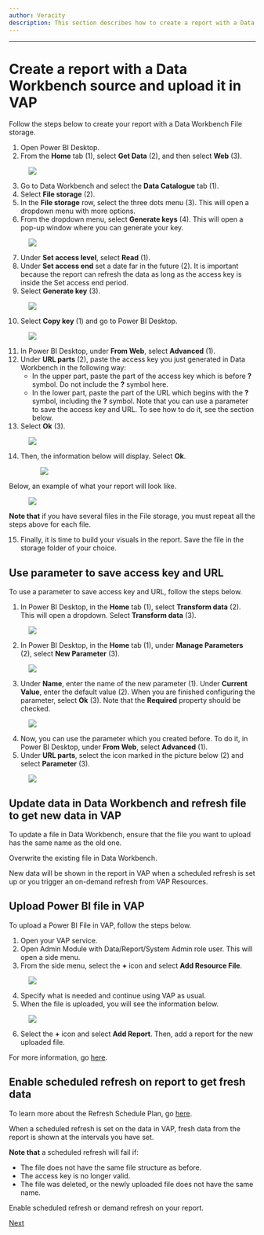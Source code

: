 ```yaml
---
author: Veracity
description: This section describes how to create a report with a Data Workbench source and upload it in VAP
---
```

---

# Create a report with a Data Workbench source and upload it in VAP

Follow the steps below to create your report with a Data Workbench File storage.
1. Open Power BI Desktop.
2. From the **Home** tab (1), select **Get Data** (2), and then select **Web** (3).

<figure>
	<img src="assets/1.png"/>
</figure>

3. Go to Data Workbench and select the **Data Catalogue** tab (1).
4. Select **File storage** (2).
5. In the **File storage** row, select the three dots menu (3). This will open a dropdown menu with more options.
6. From the dropdown menu, select **Generate keys** (4). This will open a pop-up window where you can generate your key.

<figure>
	<img src="assets/2.png"/>
</figure>


7. Under **Set access level**, select **Read** (1).
8. Under **Set access end** set a date far in the future (2). It is important because the report can refresh the data as long as the access key is inside the Set access end period.
9. Select **Generate key** (3). 

<figure>
	<img src="assets/3.png"/>
</figure>

10. Select **Copy key** (1) and go to Power BI Desktop.

<figure>
	<img src="assets/4.png"/>
</figure>

11. In Power BI Desktop, under **From Web**, select **Advanced** (1).
12. Under **URL parts** (2), paste the access key you just generated in Data Workbench in the following way:
	* In the upper part, paste the part of the access key which is before **?** symbol. Do not include the **?** symbol here.
	* In the lower part, paste the part of the URL which begins with the **?** symbol, including the **?** symbol.
	Note that you can use a parameter to save the access key and URL. To see how to do it, see the section below.
13.	Select **Ok** (3).

<figure>
	<img src="assets/5.png"/>
</figure>

14. Then, the information below will display. Select **Ok**.
	
	<figure>
	<img src="assets/6.png"/>
</figure>

Below, an example of what your report will look like.

<figure>
	<img src="assets/7.png"/>
</figure>

**Note that** if you have several files in the File storage, you must repeat all the steps above for each file.

15. Finally, it is time to build your visuals in the report. Save the file in the storage folder of your choice.

## Use parameter to save access key and URL
To use a parameter to save access key and URL, follow the steps below.

1. In Power BI Desktop, in the **Home** tab (1), select **Transform data** (2). This will open a dropdown. Select **Transform data** (3).


<figure>
	<img src="assets/8.png"/>
</figure>

2. In Power BI Desktop, in the **Home** tab (1), under **Manage Parameters** (2), select **New Parameter** (3).


<figure>
	<img src="assets/9.png"/>
</figure>

3. Under **Name**, enter the name of the new parameter (1). Under **Current Value**, enter the default value (2). When you are finished configuring the parameter, select **Ok** (3). Note that the **Required** property should be checked.

<figure>
	<img src="assets/10.png"/>
</figure>

4. Now, you can use the parameter which you created before. To do it, in Power BI Desktop, under **From Web**, select **Advanced** (1).
5. Under **URL parts**, select the icon marked in the picture below (2) and select **Parameter** (3).

<figure>
	<img src="assets/11.png"/>
</figure>

## Update data in Data Workbench and refresh file to get new data in VAP

To update a file in Data Workbench, ensure that the file you want to upload has the same name as the old one.

Overwrite the existing file in Data Workbench.

New data will be shown in the report in VAP when a scheduled refresh is set up or you trigger an on-demand refresh from VAP Resources.

## Upload Power BI file in VAP

To upload a Power BI File in VAP, follow the steps below.
1. Open your VAP service.
2. Open Admin Module with Data/Report/System Admin role user. This will open a side menu.
3. From the side menu, select the **+** icon and select **Add Resource File**.

<figure>
	<img src="assets/12.png"/>
</figure>

4. Specify what is needed and continue using VAP as usual.
5. When the file is uploaded, you will see the information below.

<figure>
	<img src="assets/13.png"/>
</figure>

6. Select the **+** icon and select **Add Report**. Then, add a report for the new uploaded file.

For more information, go [here](https://developer.veracity.com/docs/section/vap/admin-tab/resource).

## Enable scheduled refresh on report to get fresh data

To learn more about the Refresh Schedule Plan, go [here](../admin-tab/resource.md).

When a scheduled refresh is set on the data in VAP, fresh data from the report is shown at the intervals you have set. 

**Note that** a scheduled refresh will fail if:
* The file does not have the same file structure as before.
* The access key is no longer valid.
* The file was deleted, or the newly uploaded file does not have the same name.

Enable scheduled refresh or demand refresh on your report.

[Next](update-old-data-source.md)